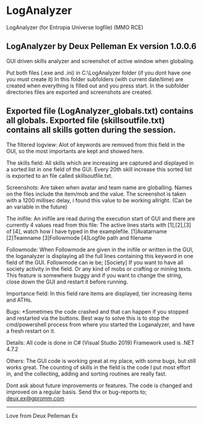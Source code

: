 # LogAnalyzer
LogAnalyzer (for Entropia Universe logfile) (MMO RCE)



LogAnalyzer by Deux Pelleman Ex
version 1.0.0.6
--------------------------------------

GUI driven skills analyzer and screenshot of active window when globaling.

Put both files (.exe and .ini) in C:\LogAnalyzer folder (if you dont have one you must create it)
In this folder subfolders (with current date/time) are created when everything is filled out and you press start.
In the subfolder directories files are exported and screenshots are created.

Exported file (LogAnalyzer_globals.txt) contains all globals.
Exported file (skillsoutfile.txt) contains all skills gotten during the session.
--------------------------------------


The filtered logview:
Alot of keywords are removed from this field in the GUI, so the most importants are kept and showed here.


The skills field:
All skills which are increasing are captured and displayed in a sorted list in one field of the GUI.
Every 20th skill increase this sorted list is exported to an file called skillsoutfile.txt.



Screenshots:
Are taken when avatar and team name are globalling.
Names on the files include the item/mob and the value.
The screenshot is taken with a 1200 millisec delay, i found this value to be working allright. (Can be an variable in the future)



The inifile:
An inifile are read during the execution start of GUI and there are currently 4 values read from this file:
The active lines starts with [1],[2],[3] of [4], watch how I have typed in the examplefile.
[1]Avatarname
[2]Teamname
[3]Followmode
[4]Logfile path and filename


Followmode:
When Followmode are given in the inifile or written in the GUI, the loganalyzer is displaying all the full lines containing this keyword in one field of the GUI.
Followmode can ie be; [Society] 
If you want to have all society activity in the field.
Or any kind of mobs or crafting or mining texts.
This feature is somewhere buggy and if you want to change the string, close down the GUI and restart it before running.


Importance field:
In this field rare items are displayed, tier increasing items and ATHs.



Bugs:
*Sometimes the code crashed and that can happen if you stopped and restarted via the buttons.
Best way to solve this is to stop the cmd/powershell process from where you started the Loganalyzer, and have a fresh restart on it.



Details:
All code is done in C# (Visual Studio 2019)
Framework used is .NET 4.7.2



Others:
The GUI code is working great at my place, with some bugs, but still works great.
The counting of skills in the field is the code I put most effort in, and the collecting, adding and sorting routines are really fast.

Dont ask about future improvements or features.
The code is changed and improved on a regular basis.
Send thx or bug-reports to; deux.ex@gpromm.com


--------------------------------------
Love from
Deux Pelleman Ex
